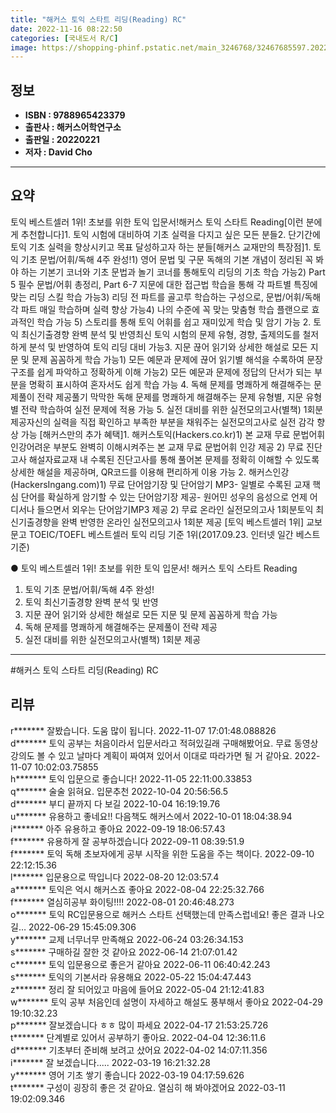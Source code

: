 ```yaml
---
title: "해커스 토익 스타트 리딩(Reading) RC"
date: 2022-11-16 08:22:50
categories: [국내도서 R/C]
image: https://shopping-phinf.pstatic.net/main_3246768/32467685597.20221019141658.jpg
---
```


## **정보**

- **ISBN : 9788965423379**
- **출판사 : 해커스어학연구소**
- **출판일 : 20220221**
- **저자 : David Cho**

------



## **요약**

토익 베스트셀러 1위! 초보를 위한 토익 입문서!해커스 토익 스타트 Reading[이런 분에게 추천합니다]1. 토익 시험에 대비하여 기초 실력을 다지고 싶은 모든 분들2. 단기간에 토익 기초 실력을 향상시키고 목표 달성하고자 하는 분들[해커스 교재만의 특장점]1. 토익 기초 문법/어휘/독해 4주 완성!1) 영어 문법 및 구문 독해의 기본 개념이 정리된 꼭 봐야 하는 기본기 코너와 기초 문법과 놀기 코너를 통해토익 리딩의 기초 학습 가능2) Part 5 필수 문법/어휘 총정리, Part 6-7 지문에 대한 접근법 학습을 통해 각 파트별 특징에 맞는 리딩 스킬 학습 가능3) 리딩 전 파트를 골고루 학습하는 구성으로, 문법/어휘/독해 각 파트 매일 학습하며 실력 향상 가능4) 나의 수준에 꼭 맞는 맞춤형 학습 플랜으로 효과적인 학습 가능 5) 스토리를 통해 토익 어휘를 쉽고 재미있게 학습 및 암기 가능 2. 토익 최신기출경향 완벽 분석 및 반영최신 토익 시험의 문제 유형, 경향, 출제의도를 철저하게 분석 및 반영하여 토익 리딩 대비 가능3. 지문 끊어 읽기와 상세한 해설로 모든 지문 및 문제 꼼꼼하게 학습 가능1) 모든 예문과 문제에 끊어 읽기별 해석을 수록하여 문장 구조를 쉽게 파악하고 정확하게 이해 가능2) 모든 예문과 문제에 정답의 단서가 되는 부분을 명확히 표시하여 혼자서도 쉽게 학습 가능 4. 독해 문제를 명쾌하게 해결해주는 문제풀이 전략 제공풀기 막막한 독해 문제를 명쾌하게 해결해주는 문제 유형별, 지문 유형별 전략 학습하여 실전 문제에 적용 가능  5. 실전 대비를 위한 실전모의고사(별책) 1회분 제공자신의 실력을 직접 확인하고 부족한 부분을 채워주는 실전모의고사로 실전 감각 향상 가능 [해커스만의 추가 혜택]1. 해커스토익(Hackers.co.kr)1) 본 교재 무료 문법어휘 인강어려운 부분도 완벽히 이해시켜주는 본 교재 무료 문법어휘 인강 제공 2) 무료 진단고사 해설자료교재 내 수록된 진단고사를 통해 풀어본 문제를 정확히 이해할 수 있도록 상세한 해설을 제공하며, QR코드를 이용해 편리하게 이용 가능 2. 해커스인강(HackersIngang.com)1) 무료 단어암기장 및 단어암기 MP3- 일별로 수록된 교재 핵심 단어를 확실하게 암기할 수 있는 단어암기장 제공- 원어민 성우의 음성으로 언제 어디서나 들으면서 외우는 단어암기MP3 제공  2) 무료 온라인 실전모의고사 1회분토익 최신기출경향을 완벽 반영한 온라인 실전모의고사 1회분 제공 [토익 베스트셀러 1위] 교보문고 TOEIC/TOEFL 베스트셀러 토익 리딩 기준 1위(2017.09.23. 인터넷 일간 베스트 기준)

● 토익 베스트셀러 1위! 초보를 위한 토익 입문서!
해커스 토익 스타트 Reading
 
1. 토익 기초 문법/어휘/독해 4주 완성!
2. 토익 최신기출경향 완벽 분석 및 반영
3. 지문 끊어 읽기와 상세한 해설로 모든 지문 및 문제 꼼꼼하게 학습 가능
4. 독해 문제를 명쾌하게 해결해주는 문제풀이 전략 제공
5. 실전 대비를 위한 실전모의고사(별책) 1회분 제공



------

#해커스 토익 스타트 리딩(Reading) RC


## **리뷰** 

  r******* 잘봤습니다. 도움 많이 됩니다. 2022-11-07 17:01:48.088826 <br/>  d******* 토익 공부는 처음이라서 입문서라고 적혀있길래 구매해봤어요.
무료 동영상강의도 볼 수 있고 날마다 계획이 짜여져 있어서 이대로 따라가면 될 거 같아요. 2022-11-07 10:02:03.75855 <br/>  h******* 토익 입문으로 좋습니다! 2022-11-05 22:11:00.33853 <br/>  q******* 술술 읽혀요. 입문추천 2022-10-04 20:56:56.5 <br/>  d******* 부디 끝까지 다 보길 2022-10-04 16:19:19.76 <br/>  u******* 유용하고 좋네요!! 다음책도 해커스에서 2022-10-01 18:04:38.94 <br/>  i******* 아주 유용하고 좋아요 2022-09-19 18:06:57.43 <br/>  f******* 유용하게 잘 공부하겠습니다 2022-09-11 08:39:51.9 <br/>  f******* 토익 독해 초보자에게 공부 시작을 위한 도움을 주는 책이다. 2022-09-10 22:12:15.36 <br/>  l******* 입문용으로 딱입니다 2022-08-20 12:03:57.4 <br/>  a******* 토익은 억시 해커스죠
좋아요 2022-08-04 22:25:32.766 <br/>  f******* 열심히공부 화이팅!!!! 2022-08-01 20:46:48.273 <br/>  o******* 토익 RC입문용으로 해커스 스타트 선택했는데 만족스럽네요! 좋은 결과 나오길… 2022-06-29 15:45:09.306 <br/>  y******* 교제 너무너무 만족해요 2022-06-24 03:26:34.153 <br/>  s******* 구매하길 잘한 것 같아요 2022-06-14 21:07:01.42 <br/>  c******* 토익 입문용으로 좋은거 같아요 2022-06-11 06:40:42.243 <br/>  s******* 토익의 기본서라 유용해요 2022-05-22 15:04:47.443 <br/>  z******* 정리 잘 되어있고 마음에 들어요 2022-05-04 21:12:41.83 <br/>  w******* 토익 공부 처음인데 설명이 자세하고 해설도 풍부해서 좋아요 2022-04-29 19:10:32.23 <br/>  p******* 잘보겠습니다 ㅎㅎ 많이 파세요 2022-04-17 21:53:25.726 <br/>  t******* 단계별로 있어서 공부하기 좋아요. 2022-04-04 12:36:11.6 <br/>  d******* 기초부터 준비해 보려고 샀어요 2022-04-02 14:07:11.356 <br/>  i******* 잘 보겠습니다..... 2022-03-19 16:21:32.28 <br/>  y******* 영어 기초 쌓기 좋습니다 2022-03-19 04:17:59.626 <br/>  t******* 구성이 굉장히 좋은 것 같아요.
열심히 해 봐야겠어요 2022-03-11 19:02:09.346 <br/>